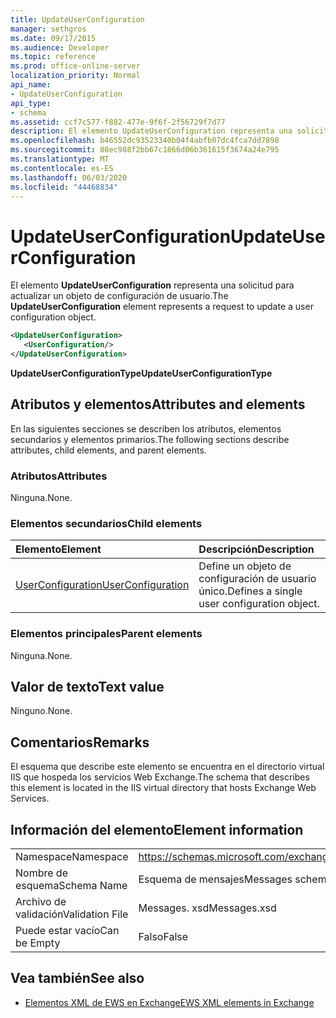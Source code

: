 ```yaml
---
title: UpdateUserConfiguration
manager: sethgros
ms.date: 09/17/2015
ms.audience: Developer
ms.topic: reference
ms.prod: office-online-server
localization_priority: Normal
api_name:
- UpdateUserConfiguration
api_type:
- schema
ms.assetid: ccf7c577-f882-477e-9f6f-2f56729f7d77
description: El elemento UpdateUserConfiguration representa una solicitud para actualizar un objeto de configuración de usuario.
ms.openlocfilehash: b46552dc93523340b04f4abfb07dc4fca7dd7898
ms.sourcegitcommit: 88ec988f2bb67c1866d06b361615f3674a24e795
ms.translationtype: MT
ms.contentlocale: es-ES
ms.lasthandoff: 06/03/2020
ms.locfileid: "44468834"
---
```

# <a name="updateuserconfiguration"></a><span data-ttu-id="67963-103">UpdateUserConfiguration</span><span class="sxs-lookup"><span data-stu-id="67963-103">UpdateUserConfiguration</span></span>

<span data-ttu-id="67963-104">El elemento **UpdateUserConfiguration** representa una solicitud para actualizar un objeto de configuración de usuario.</span><span class="sxs-lookup"><span data-stu-id="67963-104">The **UpdateUserConfiguration** element represents a request to update a user configuration object.</span></span> 
  
```XML
<UpdateUserConfiguration>
   <UserConfiguration/>
</UpdateUserConfiguration>
```

 <span data-ttu-id="67963-105">**UpdateUserConfigurationType**</span><span class="sxs-lookup"><span data-stu-id="67963-105">**UpdateUserConfigurationType**</span></span>
## <a name="attributes-and-elements"></a><span data-ttu-id="67963-106">Atributos y elementos</span><span class="sxs-lookup"><span data-stu-id="67963-106">Attributes and elements</span></span>

<span data-ttu-id="67963-107">En las siguientes secciones se describen los atributos, elementos secundarios y elementos primarios.</span><span class="sxs-lookup"><span data-stu-id="67963-107">The following sections describe attributes, child elements, and parent elements.</span></span>
  
### <a name="attributes"></a><span data-ttu-id="67963-108">Atributos</span><span class="sxs-lookup"><span data-stu-id="67963-108">Attributes</span></span>

<span data-ttu-id="67963-109">Ninguna.</span><span class="sxs-lookup"><span data-stu-id="67963-109">None.</span></span>
  
### <a name="child-elements"></a><span data-ttu-id="67963-110">Elementos secundarios</span><span class="sxs-lookup"><span data-stu-id="67963-110">Child elements</span></span>

|<span data-ttu-id="67963-111">**Elemento**</span><span class="sxs-lookup"><span data-stu-id="67963-111">**Element**</span></span>|<span data-ttu-id="67963-112">**Descripción**</span><span class="sxs-lookup"><span data-stu-id="67963-112">**Description**</span></span>|
|:-----|:-----|
|[<span data-ttu-id="67963-113">UserConfiguration</span><span class="sxs-lookup"><span data-stu-id="67963-113">UserConfiguration</span></span>](userconfiguration.md) <br/> |<span data-ttu-id="67963-114">Define un objeto de configuración de usuario único.</span><span class="sxs-lookup"><span data-stu-id="67963-114">Defines a single user configuration object.</span></span>  <br/> |
   
### <a name="parent-elements"></a><span data-ttu-id="67963-115">Elementos principales</span><span class="sxs-lookup"><span data-stu-id="67963-115">Parent elements</span></span>

<span data-ttu-id="67963-116">Ninguna.</span><span class="sxs-lookup"><span data-stu-id="67963-116">None.</span></span>
  
## <a name="text-value"></a><span data-ttu-id="67963-117">Valor de texto</span><span class="sxs-lookup"><span data-stu-id="67963-117">Text value</span></span>

<span data-ttu-id="67963-118">Ninguno.</span><span class="sxs-lookup"><span data-stu-id="67963-118">None.</span></span>
  
## <a name="remarks"></a><span data-ttu-id="67963-119">Comentarios</span><span class="sxs-lookup"><span data-stu-id="67963-119">Remarks</span></span>

<span data-ttu-id="67963-120">El esquema que describe este elemento se encuentra en el directorio virtual IIS que hospeda los servicios Web Exchange.</span><span class="sxs-lookup"><span data-stu-id="67963-120">The schema that describes this element is located in the IIS virtual directory that hosts Exchange Web Services.</span></span>
  
## <a name="element-information"></a><span data-ttu-id="67963-121">Información del elemento</span><span class="sxs-lookup"><span data-stu-id="67963-121">Element information</span></span>

|||
|:-----|:-----|
|<span data-ttu-id="67963-122">Namespace</span><span class="sxs-lookup"><span data-stu-id="67963-122">Namespace</span></span>  <br/> |https://schemas.microsoft.com/exchange/services/2006/messages  <br/> |
|<span data-ttu-id="67963-123">Nombre de esquema</span><span class="sxs-lookup"><span data-stu-id="67963-123">Schema Name</span></span>  <br/> |<span data-ttu-id="67963-124">Esquema de mensajes</span><span class="sxs-lookup"><span data-stu-id="67963-124">Messages schema</span></span>  <br/> |
|<span data-ttu-id="67963-125">Archivo de validación</span><span class="sxs-lookup"><span data-stu-id="67963-125">Validation File</span></span>  <br/> |<span data-ttu-id="67963-126">Messages. xsd</span><span class="sxs-lookup"><span data-stu-id="67963-126">Messages.xsd</span></span>  <br/> |
|<span data-ttu-id="67963-127">Puede estar vacío</span><span class="sxs-lookup"><span data-stu-id="67963-127">Can be Empty</span></span>  <br/> |<span data-ttu-id="67963-128">Falso</span><span class="sxs-lookup"><span data-stu-id="67963-128">False</span></span>  <br/> |
   
## <a name="see-also"></a><span data-ttu-id="67963-129">Vea también</span><span class="sxs-lookup"><span data-stu-id="67963-129">See also</span></span>



- [<span data-ttu-id="67963-130">Elementos XML de EWS en Exchange</span><span class="sxs-lookup"><span data-stu-id="67963-130">EWS XML elements in Exchange</span></span>](ews-xml-elements-in-exchange.md)

